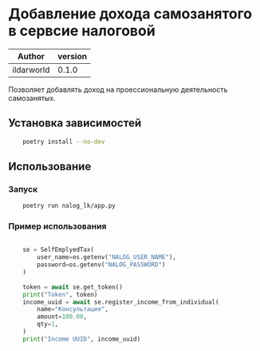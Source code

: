 # Добавление дохода самозанятого в сервсие налоговой

| Author   | version |
|----------|-------------------|
|ildarworld|0.1.0 |

Позволяет добавлять доход на проессиональную деятельность самозанятых.

## Установка зависимостей

```bash
    poetry install --no-dev
```

## Использование

### Запуск

```bash
    poetry run nalog_lk/app.py
```

### Пример использования

```Python

    se = SelfEmplyedTax(
        user_name=os.getenv("NALOG_USER_NAME"),
        password=os.getenv("NALOG_PASSWORD")
    )
    
    token = await se.get_token()
    print("Token", token)
    income_uuid = await se.register_income_from_individual(
        name="Консультация",
        amount=100.00,
        qty=1,
    )
    print("Income UUID", income_uuid)

```

